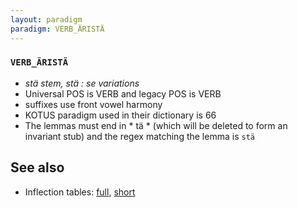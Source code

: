 ```yaml
---
layout: paradigm
paradigm: VERB_ÄRISTÄ
---
```

### ` VERB_ÄRISTÄ `

* _stä stem, stä : se variations_
* Universal POS is VERB and legacy POS is VERB
* suffixes use front vowel harmony
* KOTUS paradigm used in their dictionary is 66
* The lemmas must end in * tä * (which will be deleted to form an invariant stub) and the regex matching the lemma is ` stä `

## See also

* Inflection tables: [full](gen/Ä/äristä.html), [short](gen/Ä/äristä_wikt.html)

